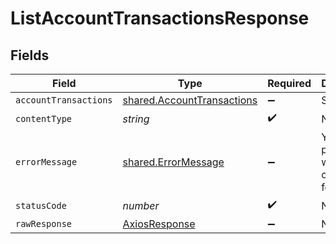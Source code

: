 # ListAccountTransactionsResponse


## Fields

| Field                                                                    | Type                                                                     | Required                                                                 | Description                                                              |
| ------------------------------------------------------------------------ | ------------------------------------------------------------------------ | ------------------------------------------------------------------------ | ------------------------------------------------------------------------ |
| `accountTransactions`                                                    | [shared.AccountTransactions](../../models/shared/accounttransactions.md) | :heavy_minus_sign:                                                       | Success                                                                  |
| `contentType`                                                            | *string*                                                                 | :heavy_check_mark:                                                       | N/A                                                                      |
| `errorMessage`                                                           | [shared.ErrorMessage](../../models/shared/errormessage.md)               | :heavy_minus_sign:                                                       | Your `query` parameter was not correctly formed                          |
| `statusCode`                                                             | *number*                                                                 | :heavy_check_mark:                                                       | N/A                                                                      |
| `rawResponse`                                                            | [AxiosResponse](https://axios-http.com/docs/res_schema)                  | :heavy_minus_sign:                                                       | N/A                                                                      |